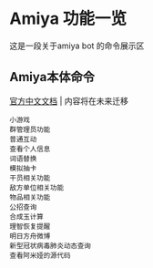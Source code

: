 # Amiya 功能一览
这是一段关于amiya bot 的命令展示区

## Amiya本体命令
[官方中文文档](https://www.amiyabot.com/blog/function.html) |
内容将在未来迁移
```
小游戏
群管理员功能
普通互动
查看个人信息
词语替换
模拟抽卡
干员相关功能
敌方单位相关功能
物品相关功能
公招查询
合成玉计算
理智恢复提醒
明日方舟微博
新型冠状病毒肺炎动态查询
查看阿米娅的源代码
```